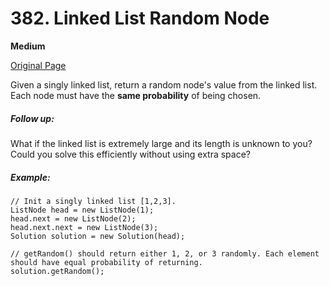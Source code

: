 # 382. Linked List Random Node

**Medium**

[Original Page](https://leetcode.com/problems/linked-list-random-node/)

Given a singly linked list, return a random node's value from the linked list. Each node must have the __same probability__ of being chosen.

##### Follow up:
What if the linked list is extremely large and its length is unknown to you? Could you solve this efficiently without using extra space?

##### Example:
```
// Init a singly linked list [1,2,3].
ListNode head = new ListNode(1);
head.next = new ListNode(2);
head.next.next = new ListNode(3);
Solution solution = new Solution(head);

// getRandom() should return either 1, 2, or 3 randomly. Each element should have equal probability of returning.
solution.getRandom();
```
